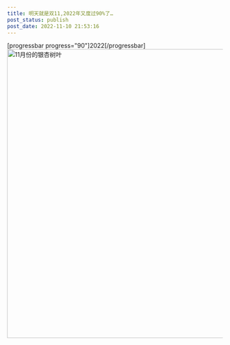 ```yaml
---
title: 明天就是双11,2022年又度过90%了…
post_status: publish
post_date: 2022-11-10 21:53:16
---
```

[progressbar progress="90"]2022[/progressbar]
<img class="size-full wp-image-14699 aligncenter" src="https://cdn.fendou.la/fendou/fall-gingko-11-10.png" alt="11月份的银杏树叶" width="584" height="674" />